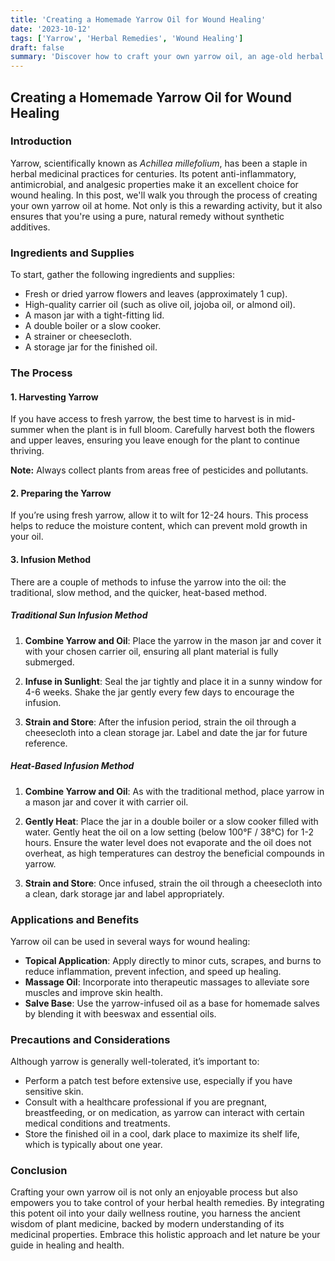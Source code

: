 ```yaml
---
title: 'Creating a Homemade Yarrow Oil for Wound Healing'
date: '2023-10-12'
tags: ['Yarrow', 'Herbal Remedies', 'Wound Healing']
draft: false
summary: 'Discover how to craft your own yarrow oil, an age-old herbal remedy known for its powerful wound healing properties.'
---
```


## Creating a Homemade Yarrow Oil for Wound Healing

### Introduction

Yarrow, scientifically known as *Achillea millefolium*, has been a staple in herbal medicinal practices for centuries. Its potent anti-inflammatory, antimicrobial, and analgesic properties make it an excellent choice for wound healing. In this post, we'll walk you through the process of creating your own yarrow oil at home. Not only is this a rewarding activity, but it also ensures that you're using a pure, natural remedy without synthetic additives.

### Ingredients and Supplies

To start, gather the following ingredients and supplies:

- Fresh or dried yarrow flowers and leaves (approximately 1 cup).
- High-quality carrier oil (such as olive oil, jojoba oil, or almond oil).
- A mason jar with a tight-fitting lid.
- A double boiler or a slow cooker.
- A strainer or cheesecloth.
- A storage jar for the finished oil.

### The Process

#### 1. Harvesting Yarrow

If you have access to fresh yarrow, the best time to harvest is in mid-summer when the plant is in full bloom. Carefully harvest both the flowers and upper leaves, ensuring you leave enough for the plant to continue thriving.

**Note:** Always collect plants from areas free of pesticides and pollutants.

#### 2. Preparing the Yarrow

If you’re using fresh yarrow, allow it to wilt for 12-24 hours. This process helps to reduce the moisture content, which can prevent mold growth in your oil.

#### 3. Infusion Method

There are a couple of methods to infuse the yarrow into the oil: the traditional, slow method, and the quicker, heat-based method.

##### Traditional Sun Infusion Method

1. **Combine Yarrow and Oil**: Place the yarrow in the mason jar and cover it with your chosen carrier oil, ensuring all plant material is fully submerged.
   
2. **Infuse in Sunlight**: Seal the jar tightly and place it in a sunny window for 4-6 weeks. Shake the jar gently every few days to encourage the infusion.

3. **Strain and Store**: After the infusion period, strain the oil through a cheesecloth into a clean storage jar. Label and date the jar for future reference.

##### Heat-Based Infusion Method

1. **Combine Yarrow and Oil**: As with the traditional method, place yarrow in a mason jar and cover it with carrier oil.

2. **Gently Heat**: Place the jar in a double boiler or a slow cooker filled with water. Gently heat the oil on a low setting (below 100°F / 38°C) for 1-2 hours. Ensure the water level does not evaporate and the oil does not overheat, as high temperatures can destroy the beneficial compounds in yarrow.

3. **Strain and Store**: Once infused, strain the oil through a cheesecloth into a clean, dark storage jar and label appropriately.

### Applications and Benefits

Yarrow oil can be used in several ways for wound healing:

- **Topical Application**: Apply directly to minor cuts, scrapes, and burns to reduce inflammation, prevent infection, and speed up healing.
- **Massage Oil**: Incorporate into therapeutic massages to alleviate sore muscles and improve skin health.
- **Salve Base**: Use the yarrow-infused oil as a base for homemade salves by blending it with beeswax and essential oils.

### Precautions and Considerations

Although yarrow is generally well-tolerated, it’s important to:

- Perform a patch test before extensive use, especially if you have sensitive skin.
- Consult with a healthcare professional if you are pregnant, breastfeeding, or on medication, as yarrow can interact with certain medical conditions and treatments.
- Store the finished oil in a cool, dark place to maximize its shelf life, which is typically about one year.

### Conclusion

Crafting your own yarrow oil is not only an enjoyable process but also empowers you to take control of your herbal health remedies. By integrating this potent oil into your daily wellness routine, you harness the ancient wisdom of plant medicine, backed by modern understanding of its medicinal properties. Embrace this holistic approach and let nature be your guide in healing and health.